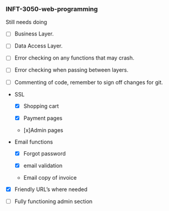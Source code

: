 ﻿### INFT-3050-web-programming

Still needs doing

- [ ] Business Layer.

- [ ] Data Access Layer.

- [ ] Error checking on any functions that may crash.

- [ ] Error checking when passing between layers.

- [ ] Commenting of code, remember to sign off changes for git.

- SSL 
	
	- [x] Shopping cart
	
	- [x] Payment pages
	
	- [x]Admin pages

- Email functions

	- [x] Forgot password

	- [x] email validation

	- Email copy of invoice

- [x] Friendly URL’s where needed

- [ ] Fully functioning admin section



